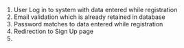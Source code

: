 1. User Log in to system with data entered while registration
2. Email validation which is already retained in database
3. Password matches to data entered while registration
4. Redirection to Sign Up page
5. 
